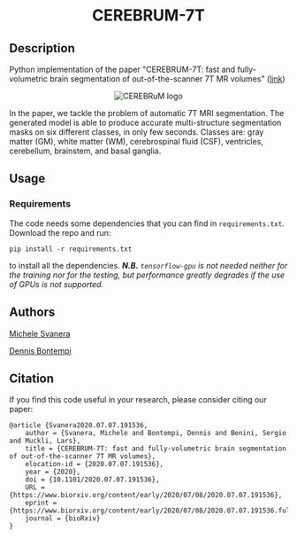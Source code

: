 # <p align="center">CEREBRUM-7T</p>

## Description

Python implementation of the paper "CEREBRUM-7T: fast and fully-volumetric brain segmentation of out-of-the-scanner 7T MR volumes" ([link](https://www.biorxiv.org/content/10.1101/2020.07.07.191536v1.full))

<p align="center"><img src="https://github.com/rockNroll87q/cerebrum7t/blob/master/graphical_abstract.png" alt="CEREBRuM logo"></p>

In the paper, we tackle the problem of automatic 7T MRI segmentation. 
The generated model is able to produce accurate multi-structure segmentation masks on six different classes, in only few seconds.
Classes are: gray matter (GM), white matter (WM), cerebrospinal fluid (CSF), ventricles, cerebellum, brainstem, and basal ganglia.

## Usage

### Requirements

The code needs some dependencies that you can find in `requirements.txt`. Download the repo and run:

```
pip install -r requirements.txt
```

to install all the dependencies. 
<i><b>N.B.</b> `tensorflow-gpu` is not needed neither for the training nor for the testing, but performance greatly degrades if the use of GPUs is not supported.</i>

## Authors

[Michele Svanera](https://github.com/rockNroll87q)

[Dennis Bontempi](https://github.com/denbonte)


## Citation

If you find this code useful in your research, please consider citing our paper:

```
@article {Svanera2020.07.07.191536,
	author = {Svanera, Michele and Bontempi, Dennis and Benini, Sergio and Muckli, Lars},
	title = {CEREBRUM-7T: fast and fully-volumetric brain segmentation of out-of-the-scanner 7T MR volumes},
	elocation-id = {2020.07.07.191536},
	year = {2020},
	doi = {10.1101/2020.07.07.191536},
	URL = {https://www.biorxiv.org/content/early/2020/07/08/2020.07.07.191536},
	eprint = {https://www.biorxiv.org/content/early/2020/07/08/2020.07.07.191536.full.pdf},
	journal = {bioRxiv}
}
```
